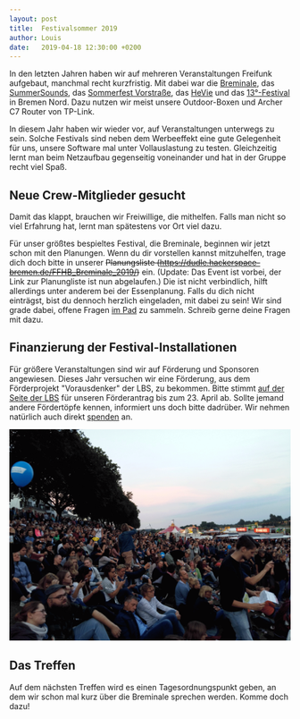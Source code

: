 ```yaml
---
layout: post
title:  Festivalsommer 2019
author: Louis
date:   2019-04-18 12:30:00 +0200
---
```

In den letzten Jahren haben wir auf mehreren Veranstaltungen Freifunk aufgebaut,
 manchmal recht kurzfristig.
Mit dabei war die [Breminale](/blog/2018/12/09/rueckblick-auf-die-breminale-2018.html),
 das [SummerSounds](/blog/2017/08/21/summersounds-2017.html),
 das [Sommerfest Vorstraße](/blog/2018/06/17/sommerfest-vorstraße.html),
 das [HeVie](/blog/2017/09/15/hevie.html)
 und das [13°-Festival](/blog/2018/11/06/13grad.html) in Bremen Nord. 
Dazu nutzen wir meist unsere Outdoor-Boxen und Archer C7 Router von TP-Link.

In diesem Jahr haben wir wieder vor, auf Veranstaltungen unterwegs zu sein.
Solche Festivals sind neben dem Werbeeffekt eine gute Gelegenheit für uns,
 unsere Software mal unter Vollauslastung zu testen.
Gleichzeitig lernt man beim Netzaufbau gegenseitig voneinander und hat in der Gruppe recht viel Spaß.

## Neue Crew-Mitglieder gesucht
Damit das klappt, brauchen wir Freiwillige,
 die mithelfen.
Falls man nicht so viel Erfahrung hat,
 lernt man spätestens vor Ort viel dazu.

Für unser größtes bespieltes Festival, die Breminale,
 beginnen wir jetzt schon mit den Planungen.
Wenn du dir vorstellen kannst mitzuhelfen,
 trage dich doch bitte in unserer ~~Planungsliste (https://dudle.hackerspace-bremen.de/FFHB_Breminale_2019/)~~ ein. (Update: Das Event ist vorbei, der Link zur Planungliste ist nun abgelaufen.)
Die ist nicht verbindlich, hilft allerdings unter anderem bei der Essenplanung.
Falls du dich nicht einträgst, bist du dennoch herzlich eingeladen, mit dabei zu sein!
Wir sind grade dabei, offene Fragen [im Pad](https://hackmd.io/HPeyrnwxQD2Ny9fUaZoiKQ?view) zu sammeln.
 Schreib gerne deine Fragen mit dazu.

## Finanzierung der Festival-Installationen
Für größere Veranstaltungen sind wir auf Förderung und Sponsoren angewiesen.
Dieses Jahr versuchen wir eine Förderung, aus dem Förderprojekt "Vorausdenker" der LBS, zu bekommen. 
Bitte stimmt [auf der Seite der LBS](https://lbs-vorausdenker.de/contributors/geraetebeschaffung-fuer-freies-wlan-an-besonderen-punkten-und-fuer-festivals-projekt-breminale-2019/?item=1353) für unseren Förderantrag bis zum 23. April ab.
Sollte jemand andere Fördertöpfe kennen, informiert uns doch bitte dadrüber.
Wir nehmen natürlich auch direkt [spenden](/verein/#spenden) an.

<a href="/blog/files/2019-04-16/breminale_wlan.gif"><img src="/blog/files/2019-04-16/breminale_wlan.gif" alt="Freifunk Nutzer auf der Breminale (mit animierten Wifi-Symbolen)" style="max-height:400px"></a>

## Das Treffen
Auf dem nächsten Treffen wird es einen Tagesordnungspunkt geben, an dem wir schon mal kurz über die Breminale sprechen werden. Komme doch dazu!
